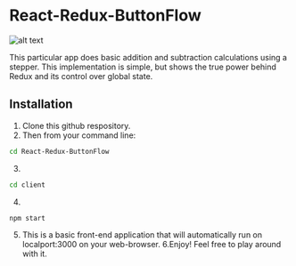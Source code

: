 # React-Redux-ButtonFlow

![alt text](file:///Users/sebastiang/Desktop/img.png)

This particular app does basic addition and subtraction calculations using a stepper. This implementation is simple, but shows the true power behind Redux and its control over global state. 

## Installation

1. Clone this github respository. 
2. Then from your command line: 

```bash
cd React-Redux-ButtonFlow
```
3.
```bash
cd client
```
4. 
```bash
npm start
```

5. This is a basic front-end application that will automatically run on localport:3000 on your web-browser.
6.Enjoy! Feel free to play around with it. 


